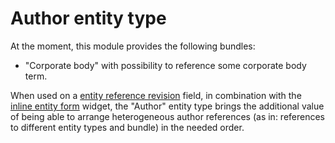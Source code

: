# Author entity type

At the moment, this module provides the following bundles:
- "Corporate body" with possibility to reference some corporate body term.

When used on a [entity reference revision](https://www.drupal.org/project/entity_reference_revisions) field, in combination with the [inline entity form](https://www.drupal.org/project/inline_entity_form) widget, the "Author" entity type brings the additional value of being able to arrange heterogeneous author references (as in: references to different entity types and bundle) in the needed order.
